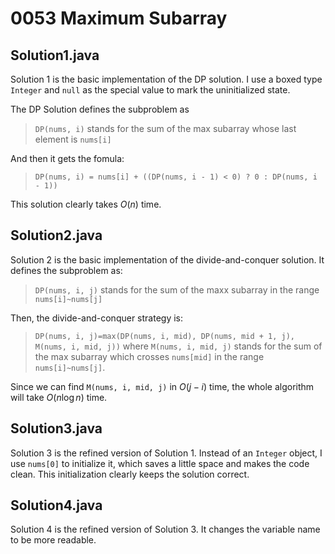 # 0053 Maximum Subarray

## Solution1.java

Solution 1 is the basic implementation of the DP solution.  I use a boxed type `Integer` and `null` as the special value to mark the uninitialized state.

The DP Solution defines the subproblem as

> `DP(nums, i)` stands for the sum of the max subarray whose last element is `nums[i]`

And then it gets the fomula:

> `DP(nums, i) = nums[i] + ((DP(nums, i - 1) < 0) ? 0 : DP(nums, i - 1))`

This solution clearly takes $O(n)$ time.

## Solution2.java

Solution 2 is the basic implementation of the divide-and-conquer solution.  It defines the subproblem as:

> `DP(nums, i, j)` stands for the sum of the maxx subarray in the range `nums[i]~nums[j]`

Then, the divide-and-conquer strategy is:

> `DP(nums, i, j)=max(DP(nums, i, mid), DP(nums, mid + 1, j), M(nums, i, mid, j))` where `M(nums, i, mid, j)` stands for the sum of the max subarray which crosses `nums[mid]` in the range `nums[i]~nums[j]`.

Since we can find `M(nums, i, mid, j)` in $O(j-i)$ time, the whole algorithm will take $O(n\log n)$ time.

## Solution3.java

Solution 3 is the refined version of Solution 1.  Instead of an `Integer` object, I use `nums[0]` to initialize it, which saves a little space and makes the code clean.  This initialization clearly keeps the solution correct.

## Solution4.java

Solution 4 is the refined version of Solution 3.  It changes the variable name to be more readable.